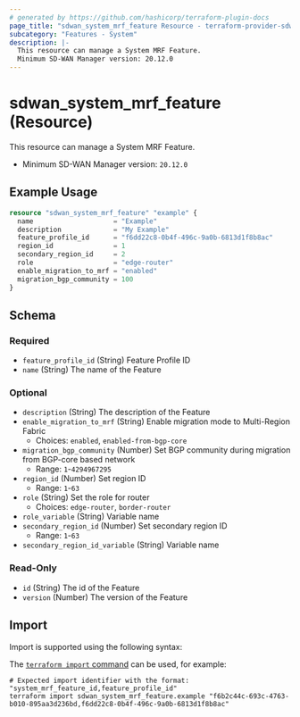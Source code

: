 ```yaml
---
# generated by https://github.com/hashicorp/terraform-plugin-docs
page_title: "sdwan_system_mrf_feature Resource - terraform-provider-sdwan"
subcategory: "Features - System"
description: |-
  This resource can manage a System MRF Feature.
  Minimum SD-WAN Manager version: 20.12.0
---
```


# sdwan_system_mrf_feature (Resource)

This resource can manage a System MRF Feature.
  - Minimum SD-WAN Manager version: `20.12.0`

## Example Usage

```terraform
resource "sdwan_system_mrf_feature" "example" {
  name                    = "Example"
  description             = "My Example"
  feature_profile_id      = "f6dd22c8-0b4f-496c-9a0b-6813d1f8b8ac"
  region_id               = 1
  secondary_region_id     = 2
  role                    = "edge-router"
  enable_migration_to_mrf = "enabled"
  migration_bgp_community = 100
}
```

<!-- schema generated by tfplugindocs -->
## Schema

### Required

- `feature_profile_id` (String) Feature Profile ID
- `name` (String) The name of the Feature

### Optional

- `description` (String) The description of the Feature
- `enable_migration_to_mrf` (String) Enable migration mode to Multi-Region Fabric
  - Choices: `enabled`, `enabled-from-bgp-core`
- `migration_bgp_community` (Number) Set BGP community during migration from BGP-core based network
  - Range: `1`-`4294967295`
- `region_id` (Number) Set region ID
  - Range: `1`-`63`
- `role` (String) Set the role for router
  - Choices: `edge-router`, `border-router`
- `role_variable` (String) Variable name
- `secondary_region_id` (Number) Set secondary region ID
  - Range: `1`-`63`
- `secondary_region_id_variable` (String) Variable name

### Read-Only

- `id` (String) The id of the Feature
- `version` (Number) The version of the Feature

## Import

Import is supported using the following syntax:

The [`terraform import` command](https://developer.hashicorp.com/terraform/cli/commands/import) can be used, for example:

```shell
# Expected import identifier with the format: "system_mrf_feature_id,feature_profile_id"
terraform import sdwan_system_mrf_feature.example "f6b2c44c-693c-4763-b010-895aa3d236bd,f6dd22c8-0b4f-496c-9a0b-6813d1f8b8ac"
```
